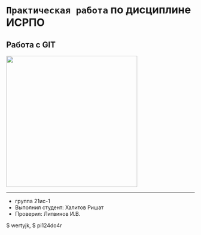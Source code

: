 # ``Практическая работа``  по дисциплине ИСРПО

## Работа с GIT

<p><img src="https://anime-online.su/uploads/posts/2023-05/1685176859_2.jpg" width = "350"></p>

<p><a href="https://www.meme-arsenal.com/memes/3c05e3c629f195f34de06fdd825d8bde.jpg"></a></p>

----------

* группа 21ис-1
* Выполнил студент: Халитов Ришат
* Проверил: Литвинов И.В.

$ wertyjk,
$ pi124do4r
